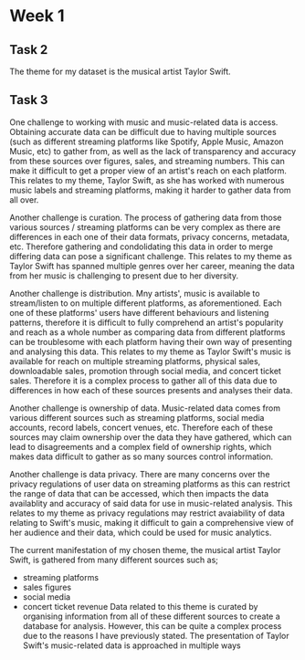 # **Week 1**

## **Task 2** 

The theme for my dataset is the musical artist Taylor Swift.


## **Task 3**

One challenge to working with music and music-related data is access. Obtaining accurate data can be difficult due to having multiple sources (such as different streaming platforms like Spotify, Apple Music, Amazon Music, etc) to gather from, as well as the lack of transparency and accuracy from these sources over figures, sales, and streaming numbers. This can make it difficult to get a proper view of an artist's reach on each platform. This relates to my theme, Taylor Swift, as she has worked with numerous music labels and streaming platforms, making it harder to gather data from all over.

Another challenge is curation. The process of gathering data from those various sources / streaming platforms can be very complex as there are differences in each one of their data formats, privacy concerns, metadata, etc. Therefore gathering and condolidating this data in order to merge differing data can pose a significant challenge. This relates to my theme as Taylor Swift has spanned multiple genres over her career, meaning the data from her music is challenging to present due to her diversity. 

Another challenge is distribution. Mny artists', music is available to stream/listen to on multiple different platforms, as aforementioned. Each one of these platforms' users have different behaviours and listening patterns, therefore it is difficult to fully comprehend an artist's popularity and reach as a whole number as comparing data from different platforms can be troublesome with each platform having their own way of presenting and analysing this data. This relates to my theme as Taylor Swift's music is available for reach on multiple streaming platforms, physical sales, downloadable sales, promotion through social media, and concert ticket sales. Therefore it is a complex process to gather all of this data due to differences in how each of these sources presents and analyses their data. 

Another challenge is ownership of data. Music-related data comes from various different sources such as streaming platforms, social media accounts, record labels, concert venues, etc. Therefore each of these sources may claim ownership over the data they have gathered, which can lead to disagreements and a complex field of ownership rights, which makes data difficult to gather as so many sources control information.

Another challenge is data privacy. There are many concerns over the privacy regulations of user data on streaming platforms as this can restrict the range of data that can be accessed, which then impacts the data availablity and accuracy of said data for use in music-related analysis. This relates to my theme as privacy regulations may restrict avaiability of data relating to Swift's music, making it difficult to gain a comprehensive view of her audience and their data, which could be used for music analytics. 

The current manifestation of my chosen theme, the musical artist Taylor Swift, is gathered from many different sources such as;
- streaming platforms
- sales figures
- social media
- concert ticket revenue
Data related to this theme is curated by organising information from all of these different sources to create a database for analysis. However, this can be quite a complex process due to the reasons I have previously stated.
The presentation of Taylor Swift's music-related data is approached in multiple ways 
